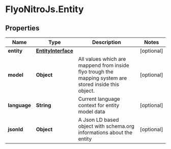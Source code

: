 # FlyoNitroJs.Entity

## Properties

Name | Type | Description | Notes
------------ | ------------- | ------------- | -------------
**entity** | [**EntityInterface**](EntityInterface.md) |  | [optional] 
**model** | **Object** | All values which are mappend from inside flyo trough the mapping system are stored inside this object. | [optional] 
**language** | **String** | Current language context for entity model data | [optional] 
**jsonld** | **Object** | A Json LD based object with schema.org informations about the entity | [optional] 



